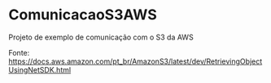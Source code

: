 # ComunicacaoS3AWS
Projeto de exemplo de comunicação com o S3  da AWS

Fonte: https://docs.aws.amazon.com/pt_br/AmazonS3/latest/dev/RetrievingObjectUsingNetSDK.html